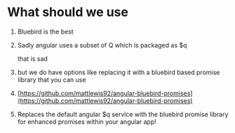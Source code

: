# What should we use

1. Bluebird is the best
2. Sadly angular uses a subset of Q which is packaged as $q

   that is sad

3. but we do have options like replacing it with a bluebird based promise library that you can use
4. [https://github.com/mattlewis92/angular-bluebird-promises](https://github.com/mattlewis92/angular-bluebird-promises)
5. Replaces the default angular $q service with the bluebird promise library for enhanced promises within your angular app!

